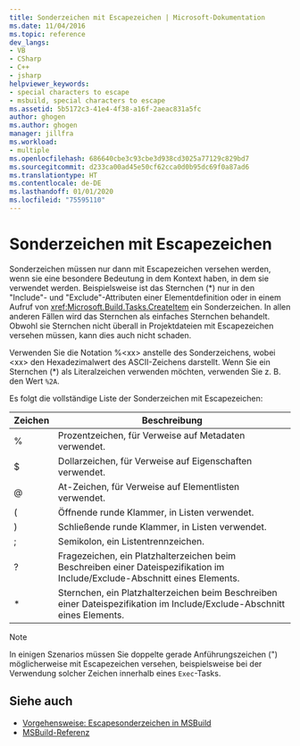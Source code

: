 ```yaml
---
title: Sonderzeichen mit Escapezeichen | Microsoft-Dokumentation
ms.date: 11/04/2016
ms.topic: reference
dev_langs:
- VB
- CSharp
- C++
- jsharp
helpviewer_keywords:
- special characters to escape
- msbuild, special characters to escape
ms.assetid: 5b5172c3-41e4-4f38-a16f-2aeac831a5fc
author: ghogen
ms.author: ghogen
manager: jillfra
ms.workload:
- multiple
ms.openlocfilehash: 686640cbe3c93cbe3d938cd3025a77129c829bd7
ms.sourcegitcommit: d233ca00ad45e50cf62cca0d0b95dc69f0a87ad6
ms.translationtype: HT
ms.contentlocale: de-DE
ms.lasthandoff: 01/01/2020
ms.locfileid: "75595110"
---
```

# <a name="special-characters-to-escape"></a>Sonderzeichen mit Escapezeichen
Sonderzeichen müssen nur dann mit Escapezeichen versehen werden, wenn sie eine besondere Bedeutung in dem Kontext haben, in dem sie verwendet werden. Beispielsweise ist das Sternchen (*) nur in den "Include"- und "Exclude"-Attributen einer Elementdefinition oder in einem Aufruf von <xref:Microsoft.Build.Tasks.CreateItem> ein Sonderzeichen. In allen anderen Fällen wird das Sternchen als einfaches Sternchen behandelt. Obwohl sie Sternchen nicht überall in Projektdateien mit Escapezeichen versehen müssen, kann dies auch nicht schaden.

 Verwenden Sie die Notation %\<xx> anstelle des Sonderzeichens, wobei \<xx> den Hexadezimalwert des ASCII-Zeichens darstellt. Wenn Sie ein Sternchen (*) als Literalzeichen verwenden möchten, verwenden Sie z. B. den Wert `%2A`.

 Es folgt die vollständige Liste der Sonderzeichen mit Escapezeichen:

|Zeichen|Beschreibung|
|---------------|-----------------|
|%|Prozentzeichen, für Verweise auf Metadaten verwendet.|
|$|Dollarzeichen, für Verweise auf Eigenschaften verwendet.|
|@|At-Zeichen, für Verweise auf Elementlisten verwendet.|
|(|Öffnende runde Klammer, in Listen verwendet.|
|)|Schließende runde Klammer, in Listen verwendet.|
|;|Semikolon, ein Listentrennzeichen.|
|?|Fragezeichen, ein Platzhalterzeichen beim Beschreiben einer Dateispezifikation im Include/Exclude-Abschnitt eines Elements.|
|*|Sternchen, ein Platzhalterzeichen beim Beschreiben einer Dateispezifikation im Include/Exclude-Abschnitt eines Elements.|

> [!NOTE]
> In einigen Szenarios müssen Sie doppelte gerade Anführungszeichen (") möglicherweise mit Escapezeichen versehen, beispielsweise bei der Verwendung solcher Zeichen innerhalb eines `Exec`-Tasks.

## <a name="see-also"></a>Siehe auch
- [Vorgehensweise: Escapesonderzeichen in MSBuild](../msbuild/how-to-escape-special-characters-in-msbuild.md)
- [MSBuild-Referenz](../msbuild/msbuild-reference.md)
